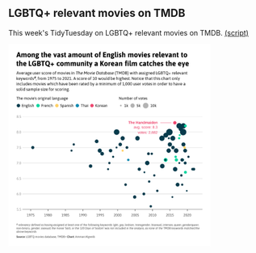 ## LGBTQ+ relevant movies on TMDB

This week's TidyTuesday on LGBTQ+ relevant movies on TMDB. [(script)](https://github.com/aalgenib/tidytuesday/blob/main/2024/week_26/tt2024w26_gh.R)

<img src="tt2024w26.png" alt="drawing" width="400"/>


